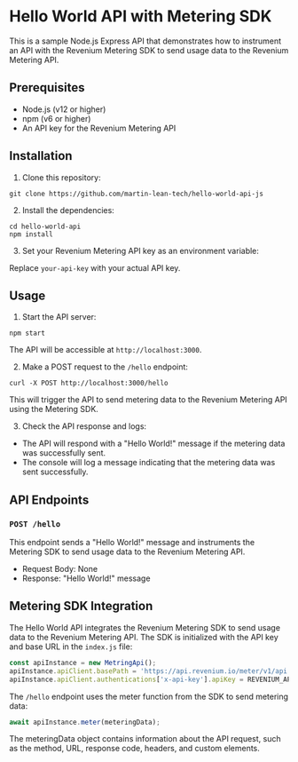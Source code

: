 # Hello World API with Metering SDK

This is a sample Node.js Express API that demonstrates how to instrument an API with the Revenium Metering SDK to send usage data to the Revenium Metering API.

## Prerequisites

- Node.js (v12 or higher)
- npm (v6 or higher)
- An API key for the Revenium Metering API

## Installation

1. Clone this repository:

```
git clone https://github.com/martin-lean-tech/hello-world-api-js
```

2. Install the dependencies:

```
cd hello-world-api
npm install
```

3. Set your Revenium Metering API key as an environment variable:

Replace `your-api-key` with your actual API key.

## Usage

1. Start the API server:

```npm start```

The API will be accessible at `http://localhost:3000`.

2. Make a POST request to the `/hello` endpoint:

```curl -X POST http://localhost:3000/hello```

This will trigger the API to send metering data to the Revenium Metering API using the Metering SDK.

3. Check the API response and logs:

- The API will respond with a "Hello World!" message if the metering data was successfully sent.
- The console will log a message indicating that the metering data was sent successfully.

## API Endpoints

### `POST /hello`

This endpoint sends a "Hello World!" message and instruments the Metering SDK to send usage data to the Revenium Metering API.

- Request Body: None
- Response: "Hello World!" message

## Metering SDK Integration

The Hello World API integrates the Revenium Metering SDK to send usage data to the Revenium Metering API. The SDK is initialized with the API key and base URL in the `index.js` file:

```javascript
const apiInstance = new MetringApi();
apiInstance.apiClient.basePath = 'https://api.revenium.io/meter/v1/api';
apiInstance.apiClient.authentications['x-api-key'].apiKey = REVENIUM_API_KEY;
```

The `/hello` endpoint uses the meter function from the SDK to send metering data:

```javascript
await apiInstance.meter(meteringData);
```

The meteringData object contains information about the API request, such as the method, URL, response code, headers, and custom elements.